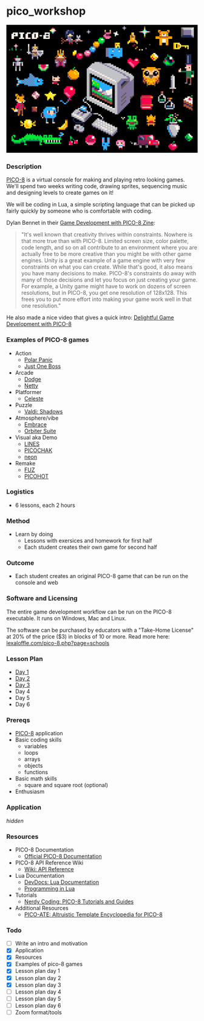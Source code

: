 # pico_workshop

![pico8_postcard](images/pico8_postcard.png)

### Description
[PICO-8](https://www.lexaloffle.com/pico-8.php) is a virtual console for making and playing retro looking games. We'll spend two weeks writing code, drawing sprites, sequencing music and designing levels to create games on it!

We will be coding in Lua, a simple scripting language that can be picked up fairly quickly by someone who is comfortable with coding.

Dylan Bennet in their [Game Development with PICO-8 Zine](https://mboffin.itch.io/gamedev-with-pico-8-issue1):
> "It's well known that creativity thrives within constraints. Nowhere is that more true than with PICO-8. Limited screen size, color palette, code length, and so on all contribute to an environment where you are actually free to be more creative than you might be with other game engines.
Unity is a great example of a game engine with very few constraints on what you can create. While that's good, it also means you have many decisions to make. PICO-8's constraints do away with many of those decisions and let you focus on just creating your game.
For example, a Unity game might have to work on dozens of screen resolutions, but in PICO-8, you get one resolution of 128x128. This frees you to put more effort into making your game work well in that one resolution."

He also made a nice video that gives a quick intro: [Delightful Game Development with PICO-8](https://www.youtube.com/watch?v=K5RXMuH54iw)

### Examples of PICO-8 games

- Action
  - [Polar Panic](https://www.lexaloffle.com/bbs/?pid=70606#p)
  - [Just One Boss](https://www.lexaloffle.com/bbs/?tid=30767)
- Arcade
  - [Dodge](https://www.lexaloffle.com/bbs/?pid=66443#p)
  - [Netty](https://www.lexaloffle.com/bbs/?pid=42446#p)
- Platformer
  - [Celeste](https://www.lexaloffle.com/bbs/?tid=2145)
- Puzzle
  - [Valdi: Shadows](https://www.lexaloffle.com/bbs/?pid=55085#p)
- Atmosphere/vibe
  - [Embrace](https://www.lexaloffle.com/bbs/?pid=57202#p)
  - [Orbiter Suite](https://www.lexaloffle.com/bbs/?pid=50543#p)
- Visual aka Demo
  - [LINES](https://www.lexaloffle.com/bbs/?pid=64653#p)
  - [PICOCHAK](https://www.lexaloffle.com/bbs/?pid=69361#p)
  - [neon](https://www.lexaloffle.com/bbs/?pid=74526#p)
- Remake
  - [FUZ](https://www.lexaloffle.com/bbs/?pid=64346#p)
  - [PICOHOT](https://www.lexaloffle.com/bbs/?pid=74385#p)

### Logistics
- 6 lessons, each 2 hours

### Method

- Learn by doing
  - Lessons with exersices and homework for first half
  - Each student creates their own game for second half

### Outcome

- Each student creates an original PICO-8 game that can be run on the console and web

### Software and Licensing
The entire game development workflow can be run on the PICO-8 executable.
It runs on Windows, Mac and Linux.

The software can be purchased by educators with a "Take-Home License" at 20% of the price ($3) in blocks of 10 or more.
Read more here: [lexaloffle.com/pico-8.php?page=schools](https://www.lexaloffle.com/pico-8.php?page=schools)


### Lesson Plan

- [Day 1](lesson_plan/day_1.md)
- [Day 2](lesson_plan/day_2.md)
- [Day 3](lesson_plan/day_3.md)
- Day 4
- Day 5
- Day 6

### Prereqs

- [PICO-8](https://www.lexaloffle.com/pico-8.php) application
- Basic coding skills
  - variables
  - loops
  - arrays
  - objects
  - functions
- Basic math skills
  - square and square root (optional)
- Enthusiasm

### Application

_hidden_

### Resources
- PICO-8 Documentation
  - [Official PICO-8 Documentation](https://www.lexaloffle.com/pico-8.php?page=resources)
- PICO-8 API Reference Wiki
  - [Wiki: API Reference](https://pico-8.fandom.com/wiki/APIReference)
- Lua Documentation
  - [DevDocs: Lua Documentation](https://devdocs.io/lua/)
  - [Programming in Lua](https://www.lua.org/pil/contents.html)
- Tutorials
  - [Nerdy Coding: PICO-8 Tutorials and Guides](https://nerdyteachers.com/PICO-8/)
- Additional Resources
  - [PICO-ATE: Altruistic Template Encyclopedia for PICO-8](https://www.pico-ate.com/)


### Todo

- [ ] Write an intro and motivation
- [X] Application
- [X] Resources
- [X] Examples of pico-8 games
- [X] Lesson plan day 1
- [X] Lesson plan day 2
- [X] Lesson plan day 3
- [ ] Lesson plan day 4
- [ ] Lesson plan day 5
- [ ] Lesson plan day 6
- [ ] Zoom format/tools
